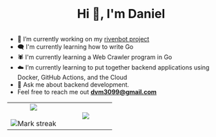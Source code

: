 <div id="user-content-toc">
  <ul align="center">
    <summary><h1 style="display: inline-block">Hi 👋, I'm Daniel</h1></summary>
  </ul>
</div>

- 🔭 I’m currently working on my [rivenbot project](https://github.com/dvillavicencio/riven-bot)
- 🗨️ I'm currently learning how to write Go
- 🕷️ I'm currently learning a Web Crawler program in Go
- ☁️ I’m currently learning to put together backend applications using Docker, GitHub Actions, and the Cloud
- 💬 Ask me about backend development.
- Feel free to reach me out **dvm3099@gmail.com**

<p align="center">
<table align="center">
<tr border="none">
<td width="50%" align="center">
  
  <img  align="center"  src="https://github-readme-stats.vercel.app/api?username=dvillavicencio&theme=dark&show_icons=true&count_private=true" />
  <br></br>
  <img  title="🔥 Get streak stats for your profile at git.io/streak-stats" alt="Mark streak" src="https://github-readme-streak-stats.herokuapp.com/?user=1010nishant&theme=dark&hide_border=false" /> 
</td>

<td width="50%" align="center">

  <img  align="center"  src="https://github-readme-stats.anuraghazra1.vercel.app/api/top-langs/?username=dvillavicencio&theme=dark&hide_border=false&no-bg=true&no-frame=true&langs_count=10"/>
  
  </td>
</tr>
</table>
</p>
